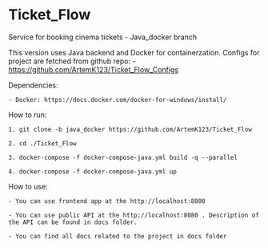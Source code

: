 # Ticket_Flow
Service for booking cinema tickets - Java_docker branch

This version uses Java backend and Docker for containerzation. Configs for project are fetched from github repo: - https://github.com/ArtemK123/Ticket_Flow_Configs

Dependencies:

    - Docker: https://docs.docker.com/docker-for-windows/install/

How to run:
	
	1. git clone -b java_docker https://github.com/ArtemK123/Ticket_Flow

	2. cd ./Ticket_Flow
	
	3. docker-compose -f docker-compose-java.yml build -q --parallel
	
	4. docker-compose -f docker-compose-java.yml up
	
How to use:

    - You can use frontend app at the http://localhost:8000

    - You can use public API at the http://localhost:8080 . Description of the API can be found in docs folder.
	
	- You can find all docs related to the project in docs folder